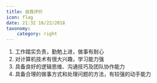 ```yaml
---
title: 自我评价
icon: flag
date: 21:32 10/22/2018
taxonomy:
    category: right
---
```


1.  工作踏实负责，勤勉上进，做事有耐心
2.  对计算机技术有很大兴趣，学习能力强
3.  具备良好的逻辑思维、沟通技巧及团队协作能力
4.  具备合理的做事方式和处理问题的方法，有较强的动手能力

